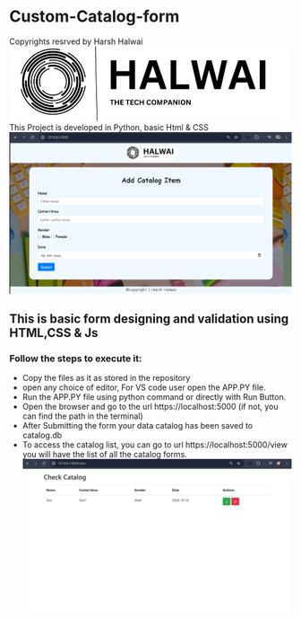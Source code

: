 # Custom-Catalog-form
Copyrights resrved by Harsh Halwai
![Logo](./static/HALWAI.png)
This Project is developed in Python, basic Html & CSS
![Logo](./Output/MAIN1.png)
## This is basic form designing and validation using HTML,CSS & Js
### Follow the steps to execute it:
- Copy the files as it as stored in the repository 
- open any choice of editor, For VS code user open the APP.PY file.
- Run the APP.PY file using python command or directly with Run Button.
- Open the browser and go to the url https://localhost:5000 (if not, you can find the path in the terminal) 
- After Submitting the form your data catalog has been saved to catalog.db
- To access the catalog list, you can go to url https://localhost:5000/view you will have the list of all the catalog forms.
![Logo](./Output/View1.png)